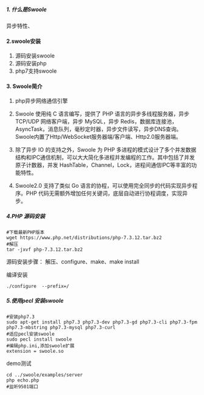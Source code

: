 ##### 1. 什么是Swoole

异步特性、

#### 2.swoole安装

1. 源码安装swoole
2. 源码安装php
3. php7支持swoole

#### 3. Swoole简介

1. php异步网络通信引擎
2. Swoole 使用纯 C 语言编写，提供了 PHP 语言的异步多线程服务器，异步 TCP/UDP 网络客户端，异步 MySQL，异步 Redis，数据库连接池，AsyncTask，消息队列，毫秒定时器，异步文件读写，异步DNS查询。 Swoole内置了Http/WebSocket服务器端/客户端、Http2.0服务器端。

3. 除了异步 IO 的支持之外，Swoole 为 PHP 多进程的模式设计了多个并发数据结构和IPC通信机制，可以大大简化多进程并发编程的工作。其中包括了并发原子计数器，并发 HashTable，Channel，Lock，进程间通信IPC等丰富的功能特性。

4. Swoole2.0 支持了类似 Go 语言的协程，可以使用完全同步的代码实现异步程序。PHP 代码无需额外增加任何关键词，底层自动进行协程调度，实现异步。

##### 4.PHP 源码安装

```
#下载最新PHP版本
wget https://www.php.net/distributions/php-7.3.12.tar.bz2 
#解压 
tar -jxvf php-7.3.12.tar.bz2
```

源码安装步骤： 解压、configure、make、make install

编译安装

```
./configure  --prefix=/
```

##### 5.使用pecl 安装swoole

```
#安装php7.3
sudo apt-get install php7.3 php7.3-dev php7.3-gd php7.3-cli php7.3-fpm php7.3-mbstring php7.3-mysql php7.3-curl
#适应pecl安装swoole
sudo pecl install swoole
#编辑php.ini,添加swoole扩展
extension = swoole.so
```

demo测试

```
cd ../swoole/examples/server
php echo.php
#监听9501端口
```



